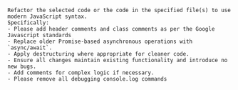     Refactor the selected code or the code in the specified file(s) to use modern JavaScript syntax.
    Specifically:
    - Please add header comments and class comments as per the Google Javascript standards
    - Replace older Promise-based asynchronous operations with `async/await`.
    - Apply destructuring where appropriate for cleaner code.
    - Ensure all changes maintain existing functionality and introduce no new bugs.
    - Add comments for complex logic if necessary.
    - Please remove all debugging console.log commands 
